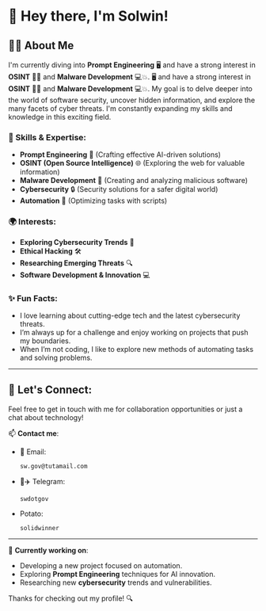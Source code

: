 # 👋 Hey there, I'm Solwin!

## 👨‍💻 About Me

I'm currently diving into **Prompt Engineering** 🖥️ and have a strong interest in **OSINT** 🕵️‍♂️ and **Malware Development** 💻💥. 🖥️ and have a strong interest in **OSINT** 🕵️‍♂️ and **Malware Development** 💻💥. My goal is to delve deeper into the world of software security, uncover hidden information, and explore the many facets of cyber threats. I'm constantly expanding my skills and knowledge in this exciting field.

### 🔧 Skills & Expertise:

- **Prompt Engineering** 📝 (Crafting effective AI-driven solutions)
- **OSINT (Open Source Intelligence)** 🌐 (Exploring the web for valuable information)
- **Malware Development** 🦠 (Creating and analyzing malicious software)
- **Cybersecurity** 🔒 (Security solutions for a safer digital world)
- **Automation** 🤖 (Optimizing tasks with scripts)

### 🌍 Interests:

- **Exploring Cybersecurity Trends** 🚀
- **Ethical Hacking** 🛠️
- **Researching Emerging Threats** 🔍
- **Software Development & Innovation** 💻

### ✨ Fun Facts:

- I love learning about cutting-edge tech and the latest cybersecurity threats.
- I’m always up for a challenge and enjoy working on projects that push my boundaries.
- When I’m not coding, I like to explore new methods of automating tasks and solving problems.

---

## 💬 Let's Connect:

Feel free to get in touch with me for collaboration opportunities or just a chat about technology!

📫 **Contact me**:

- 📧 Email:   &#x20;
  ```
  sw.gov@tutamail.com
  ```
- 📱✈️ Telegram:   &#x20;
  ```
  swdotgov
  ```
- Potato:   &#x20;
  ```
  solidwinner
  ```

---

🌟 **Currently working on**:

- Developing a new project focused on automation.
- Exploring **Prompt Engineering** techniques for AI innovation.
- Researching new **cybersecurity** trends and vulnerabilities.

Thanks for checking out my profile! 🔍
